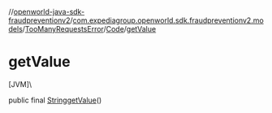 //[openworld-java-sdk-fraudpreventionv2](../../../../index.md)/[com.expediagroup.openworld.sdk.fraudpreventionv2.models](../../index.md)/[TooManyRequestsError](../index.md)/[Code](index.md)/[getValue](get-value.md)

# getValue

[JVM]\

public final [String](https://docs.oracle.com/javase/8/docs/api/java/lang/String.html)[getValue](get-value.md)()
